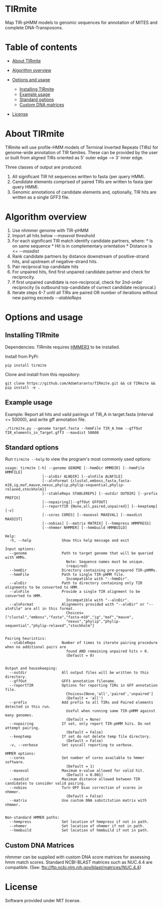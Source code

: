 # TIRmite

Map TIR-pHMM models to genomic sequences for annotation of MITES and complete DNA-Transposons.  

# Table of contents

* [About TIRmite](#about-tirmite)
* [Algorithm overview](#algorithm-overview)
* [Options and usage](#options-and-usage)
    * [Installing TIRmite](#installing-tirmite)
    * [Example usage](#example-usage)
    * [Standard options](#standard-options)
    * [Custom DNA matrices](#custom-dna-matrices)

* [License](#license)


# About TIRmite

TIRmite will use profile-HMM models of Terminal Inverted Repeats (TIRs) for 
genome-wide annotation of TIR families. These can be provided by the user or
built from aligned TIRs oriented as 5' outer edge --> 3' inner edge.


Three classes of output are produced:
  1. All significant TIR hit sequences written to fasta (per query HMM).
  2. Candidate elements comprised of paired TIRs are written to fasta (per query HMM).
  3. Genomic annotations of candidate elements and, optionally, TIR hits are written as a single GFF3 file.

# Algorithm overview

  1. Use nhmmer genome with TIR-pHMM
  2. Import all hits below *--maxeval* threshold
  3. For each significant TIR match identify candidate partners, where:
    * Is on same sequence
    * Hit is in complementary orientation
    * Distance is <= *--maxdist*
  4. Rank candidate partners by distance downstream of positive-strand hits, and upstream of negative-strand hits.
  5. Pair reciprocal top candidate hits 
  6. For unpaired hits, find first unpaired candidate partner and check for reciprocity.
  7. If first unpaired candidate is non-reciprocal, check for 2nd-order reciprocity (is outbound top-candidate of currect candidate reciprocal.)
  8. Iterate steps 6-7 until all TIRs are paired OR number of iterations without new pairing exceeds *--stableReps*

# Options and usage

## Installing TIRmite

Dependencies:
TIRmite requires [HMMER3](http://hmmer.org) to be installed.

Install from PyPi:
```
pip install tirmite
```

Clone and install from this repository:
```
git clone https://github.com/Adamtaranto/TIRmite.git && cd TIRmite && pip install -e .
```

## Example usage

Example: Report all hits and vaild pairings of TIR_A in target.fasta (interval <= 50000), and write gff annotation file.

```
./tirmite.py --genome target.fasta --hmmFile TIR_A.hmm --gffOut TIR_elements_in_Target.gff3 --maxdist 50000
```

## Standard options

Run `tirmite --help` to view the program's most commonly used options:

```
usage: tirmite [-h] --genome GENOME [--hmmDir HMMDIR] [--hmmFile HMMFILE]
                 [--alnDir ALNDIR] [--alnFile ALNFILE]
                 [--alnFormat {clustal,emboss,fasta,fasta-m10,ig,maf,mauve,nexus,phylip,phylip-sequential,phylip-relaxed,stockholm}]
                 [--stableReps STABLEREPS] [--outdir OUTDIR] [--prefix PREFIX]
                 [--nopairing][--gffOut GFFOUT]
                 [--reportTIR {None,all,paired,unpaired}] [--keeptemp] [-v]
                 [--cores CORES] [--maxeval MAXEVAL] [--maxdist MAXDIST]
                 [--nobias] [--matrix MATRIX] [--hmmpress HMMPRESS]
                 [--nhmmer NHMMER] [--hmmbuild HMMBUILD]

Help:
  -h, --help              Show this help message and exit

Input options:
  --genome                Path to target genome that will be queried with HMMs.
                            Note: Sequence names must be unique.
                            (required)
  --hmmDir                Directory containing pre-prepared TIR-pHMMs.
  --hmmFile               Path to single TIR-pHMM file. 
                            Incompatible with "--hmmDir".
  --alnDir                Path to directory containing only TIR alignments to be converted to HMM.
  --alnFile               Provide a single TIR alignment to be converted to HMM. 
                            Incompatible with "--alnDir".
  --alnFormat             Alignments provided with "--alnDir" or "--alnFile" are all in this format.
                            Choices=["clustal","emboss","fasta","fasta-m10","ig","maf","mauve",
                            "nexus","phylip","phylip-sequential","phylip-relaxed","stockholm"]


Pairing heuristics:
  --stableReps            Number of times to iterate pairing procedure when no additional pairs are 
                            found AND remaining unpaired hits > 0.
                            (Default = 0)


Output and housekeeping:
  --outdir                All output files will be written to this directory.
  --gffOut                GFF3 annotation filename.
  --reportTIR             Options for reporting TIRs in GFF annotation file.
                            Choices=[None,'all','paired','unpaired']
                            (Default = 'all')
  --prefix                Add prefix to all TIRs and Paired elements detected in this run. 
                            Useful when running same TIR-pHMM against many genomes.
                            (Default = None)
  --nopairing             If set, only report TIR-pHMM hits. Do not attempt pairing.
                            (Default = False)
  --keeptemp              If set do not delete temp file directory.
                            (Default = False)
  -v, --verbose           Set syscall reporting to verbose.

HMMER options:
  --cores                 Set number of cores available to hmmer software.
                            (Default = 1)
  --maxeval               Maximum e-value allowed for valid hit.
                            (Default = 0.001)
  --maxdist               Maximum distance allowed between TIR candidates to consider valid pairing.
  --nobias                Turn OFF bias correction of scores in nhmmer.
                            (Default = False)
  --matrix                Use custom DNA substitution matrix with nhmmer.


Non-standard HMMER paths:
  --hmmpress              Set location of hmmpress if not in path.
  --nhmmer                Set location of nhmmer if not in path.
  --hmmbuild              Set location of hmmbuild if not in path.
```

## Custom DNA Matrices

nhmmer can be supplied with custom DNA score matrices for assessing hmm match scores. 
Standard NCBI-BLAST matrices such as NUC.4.4 are compatible. (See: ftp://ftp.ncbi.nlm.nih.gov/blast/matrices/NUC.4.4) 

# License

Software provided under MIT license.
